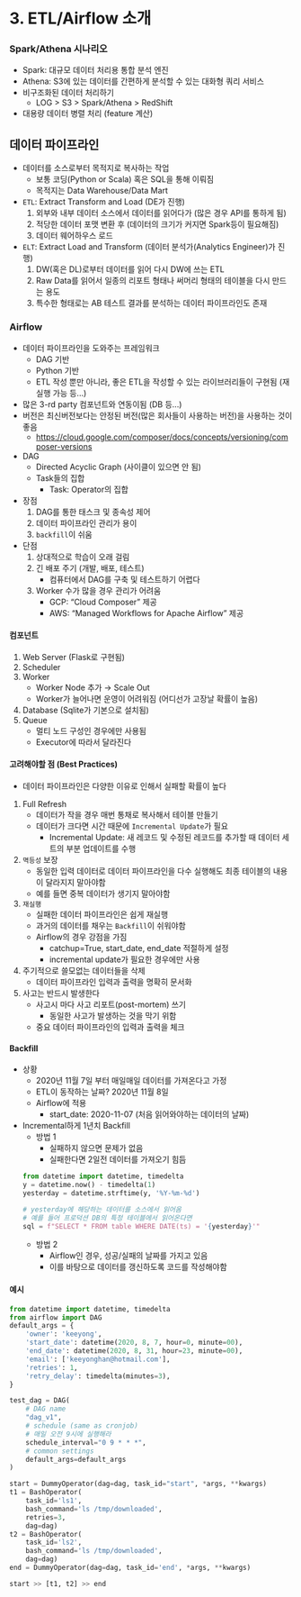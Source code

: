 # 3. ETL/Airflow 소개

### Spark/Athena 시나리오
- Spark: 대규모 데이터 처리용 통합 분석 엔진
- Athena: S3에 있는 데이터를 간편하게 분석할 수 있는 대화형 쿼리 서비스
- 비구조화된 데이터 처리하기
    - LOG > S3 > Spark/Athena > RedShift
- 대용량 데이터 병렬 처리 (feature 계산)

## 데이터 파이프라인
- 데이터를 소스로부터 목적지로 복사하는 작업
    - 보통 코딩(Python or Scala) 혹은 SQL을 통해 이뤄짐
    - 목적지는 Data Warehouse/Data Mart
- `ETL`: Extract Transform and Load (DE가 진행)
    1. 외부와 내부 데이터 소스에서 데이터를 읽어다가 (많은 경우 API를 통하게 됨)
    2. 적당한 데이터 포맷 변환 후 (데이터의 크기가 커지면 Spark등이 필요해짐)
    3. 데이터 웨어하우스 로드
- `ELT`: Extract Load and Transform (데이터 분석가(Analytics Engineer)가 진행)
    1. DW(혹은 DL)로부터 데이터를 읽어 다시 DW에 쓰는 ETL
    2. Raw Data를 읽어서 일종의 리포트 형태나 써머리 형태의 테이블을 다시 만드는 용도
    3. 특수한 형태로는 AB 테스트 결과를 분석하는 데이터 파이프라인도 존재

### Airflow
- 데이터 파이프라인을 도와주는 프레임워크
    - DAG 기반
    - Python 기반
    - ETL 작성 뿐만 아니라, 좋은 ETL을 작성할 수 있는 라이브러리들이 구현됨 (재실행 가능 등...)
- 많은 3-rd party 컴포넌트와 연동이됨 (DB 등...)
- 버전은 최신버전보다는 안정된 버전(많은 회사들이 사용하는 버전)을 사용하는 것이 좋음
    - https://cloud.google.com/composer/docs/concepts/versioning/composer-versions
- DAG
    - Directed Acyclic Graph (사이클이 있으면 안 됨)
    - Task들의 집합
        - Task: Operator의 집합
- 장점
    1. DAG를 통한 태스크 및 종속성 제어
    1. 데이터 파이프라인 관리가 용이
    1. `backfill`이 쉬움
- 단점
    1. 상대적으로 학습이 오래 걸림
    1. 긴 배포 주기 (개발, 배포, 테스트)
        - 컴퓨터에서 DAG를 구축 및 테스트하기 어렵다
    1. Worker 수가 많을 경우 관리가 어려움
        - GCP: “Cloud Composer” 제공
        - AWS: “Managed Workflows for Apache Airflow” 제공

#### 컴포넌트
1. Web Server (Flask로 구현됨)
1. Scheduler
1. Worker
    - Worker Node 추가 → Scale Out
    - Worker가 늘어나면 운영이 어려워짐 (어디선가 고장날 확률이 높음)
1. Database (Sqlite가 기본으로 설치됨)
1. Queue 
    - 멀티 노드 구성인 경우에만 사용됨
    - Executor에 따라서 달라진다

#### 고려해야할 점 (Best Practices)
- 데이터 파이프라인은 다양한 이유로 인해서 실패할 확률이 높다

1. Full Refresh
    - 데이터가 작을 경우 매번 통채로 복사해서 테이블 만들기
    - 데이터가 크다면 시간 때문에 `Incremental Update`가 필요
        - Incremental Update: 새 레코드 및 수정된 레코드를 추가할 때 데이터 세트의 부분 업데이트를 수행
1. `멱등성` 보장
    - 동일한 입력 데이터로 데이터 파이프라인을 다수 실행해도 최종 테이블의 내용이 달라지지 말아야함
    - 예를 들면 중복 데이터가 생기지 말아야함
1. `재실행`
    - 실패한 데이터 파이프라인은 쉽게 재실행
    - 과거의 데이터를 채우는 `Backfill`이 쉬워야함
    - Airflow의 경우 강점을 가짐
        - catchup=True, start_date, end_date 적절하게 설정
        - incremental update가 필요한 경우에만 사용
1. 주기적으로 쓸모없는 데이터들을 삭제
    - 데이터 파이프라인 입력과 출력을 명확히 문서화
1. 사고는 반드시 발생한다
    - 사고시 마다 사고 리포트(post-mortem) 쓰기
        - 동일한 사고가 발생하는 것을 막기 위함
    - 중요 데이터 파이프라인의 입력과 출력을 체크

#### Backfill 
- 상황
    - 2020년 11월 7일 부터 매일매일 데이터를 가져온다고 가정  
    - ETL이 동작하는 날짜? 2020년 11월 8일
    - Airflow에 적용
        - start_date: 2020-11-07 (처음 읽어와야하는 데이터의 날짜)
- Incremental하게 1년치 Backfill
    - 방법 1
        - 실패하지 않으면 문제가 없음
        - 실패한다면 2일전 데이터를 가져오기 힘듬
    ```python
    from datetime import datetime, timedelta
    y = datetime.now() - timedelta(1)
    yesterday = datetime.strftime(y, '%Y-%m-%d')

    # yesterday에 해당하는 데이터를 소스에서 읽어옴
    # 예를 들어 프로덕션 DB의 특정 테이블에서 읽어온다면
    sql = f"SELECT * FROM table WHERE DATE(ts) = '{yesterday}'"
    ```
    - 방법 2
        - Airflow인 경우, 성공/실패의 날짜를 가지고 있음
        - 이를 바탕으로 데이터를 갱신하도록 코드를 작성해야함

#### 예시
```python
from datetime import datetime, timedelta
from airflow import DAG
default_args = {
    'owner': 'keeyong',
    'start_date': datetime(2020, 8, 7, hour=0, minute=00),
    'end_date': datetime(2020, 8, 31, hour=23, minute=00),
    'email': ['keeyonghan@hotmail.com'],
    'retries': 1,
    'retry_delay': timedelta(minutes=3),
}

test_dag = DAG(
    # DAG name
    "dag_v1", 
    # schedule (same as cronjob)
    # 매일 오전 9시에 실행해라
    schedule_interval="0 9 * * *",
    # common settings
    default_args=default_args
)

start = DummyOperator(dag=dag, task_id="start", *args, **kwargs)
t1 = BashOperator(
    task_id='ls1',
    bash_command='ls /tmp/downloaded',
    retries=3,
    dag=dag)
t2 = BashOperator(
    task_id='ls2',
    bash_command='ls /tmp/downloaded',
    dag=dag)
end = DummyOperator(dag=dag, task_id='end', *args, **kwargs)

start >> [t1, t2] >> end
```


